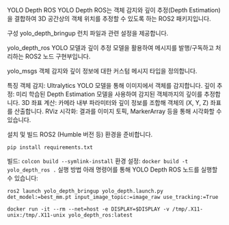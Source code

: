 YOLO Depth ROS
YOLO Depth ROS는 객체 감지와 깊이 추정(Depth Estimation)을 결합하여 3D 공간상의 객체 위치를 추정할 수 있도록 하는 ROS2 패키지입니다.

구성
yolo_depth_bringup
런치 파일과 관련 설정을 제공합니다.

yolo_depth_ros
YOLO 모델과 깊이 추정 모델을 활용하여 메시지를 발행/구독하고 처리하는 ROS2 노드 구현부입니다.

yolo_msgs
객체 감지와 깊이 정보에 대한 커스텀 메시지 타입을 정의합니다.

특징
객체 감지: Ultralytics YOLO 모델을 통해 이미지에서 객체를 감지합니다.
깊이 추정: 미리 학습된 Depth Estimation 모델을 사용하여 감지된 객체까지의 깊이를 추정합니다.
3D 좌표 계산: 카메라 내부 파라미터와 깊이 정보를 조합해 객체의 (X, Y, Z) 좌표를 산출합니다.
RViz 시각화: 결과를 이미지 토픽, MarkerArray 등을 통해 시각화할 수 있습니다.

설치 및 빌드
ROS2 (Humble 버전 등) 환경을 준비합니다.

``` pip install requirements.txt ```

빌드:
``` colcon build --symlink-install ```
환경 설정:
``` docker build -t yolo_depth_ros . ```
실행 방법
아래 명령어를 통해 YOLO Depth ROS 노드를 실행할 수 있습니다:

``` ros2 launch yolo_depth_bringup yolo_depth.launch.py det_model:=best_mm.pt input_image_topic:=image_raw use_tracking:=True ```

``` docker run -it --rm --net=host -e DISPLAY=$DISPLAY -v /tmp/.X11-unix:/tmp/.X11-unix yolo_depth_ros:latest ```



